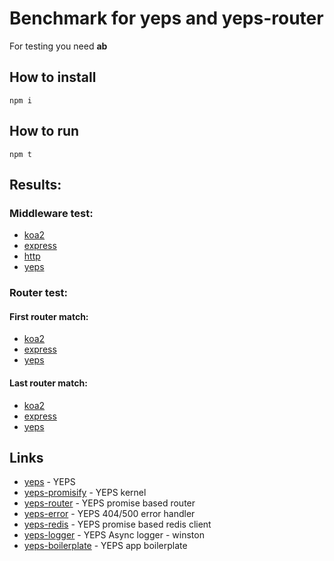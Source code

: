# Benchmark for yeps and yeps-router

For testing you need **ab**

## How to install

    npm i
    
## How to run

    npm t

## Results:

### Middleware test:

* [koa2](https://raw.githubusercontent.com/evheniy/yeps-benchmark/master/reports/koa2_middleware.txt)
* [express](https://raw.githubusercontent.com/evheniy/yeps-benchmark/master/reports/express_middleware.txt)
* [http](https://raw.githubusercontent.com/evheniy/yeps-benchmark/master/reports/http_middleware.txt)
* [yeps](https://raw.githubusercontent.com/evheniy/yeps-benchmark/master/reports/yeps_middleware.txt)


### Router test:

#### First router match:
    
* [koa2](https://raw.githubusercontent.com/evheniy/yeps-benchmark/master/reports/koa2_route_first.txt)
* [express](https://raw.githubusercontent.com/evheniy/yeps-benchmark/master/reports/express_route_first.txt)
* [yeps](https://raw.githubusercontent.com/evheniy/yeps-benchmark/master/reports/yeps_route_first.txt)


#### Last router match:
    
* [koa2](https://raw.githubusercontent.com/evheniy/yeps-benchmark/master/reports/koa2_route_last.txt)
* [express](https://raw.githubusercontent.com/evheniy/yeps-benchmark/master/reports/express_route_last.txt)
* [yeps](https://raw.githubusercontent.com/evheniy/yeps-benchmark/master/reports/yeps_route_last.txt)


## Links 

* [yeps](https://github.com/evheniy/yeps) - YEPS
* [yeps-promisify](https://github.com/evheniy/yeps-promisify) - YEPS kernel
* [yeps-router](https://github.com/evheniy/yeps-router) - YEPS promise based router
* [yeps-error](https://github.com/evheniy/yeps-error) - YEPS 404/500 error handler
* [yeps-redis](https://github.com/evheniy/yeps-redis) - YEPS promise based redis client
* [yeps-logger](https://github.com/evheniy/yeps-logger) - YEPS Async logger - winston
* [yeps-boilerplate](https://github.com/evheniy/yeps-boilerplate) - YEPS app boilerplate